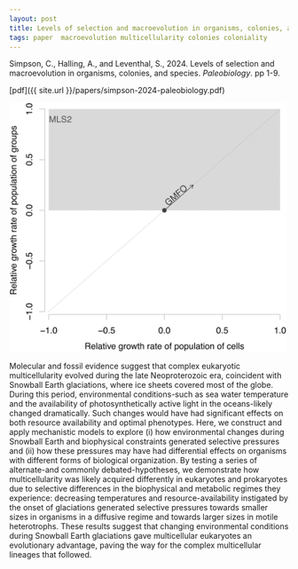```yaml
---
layout: post
title: Levels of selection and macroevolution in organisms, colonies, and species
tags: paper  macroevolution multicellularity colonies coloniality
---
```


 Simpson, C., Halling, A., and  Leventhal, S., 2024. Levels of selection and  macroevolution in organisms, colonies, and species. *Paleobiology*. pp 1-9. 


[pdf]({{ site.url }}/papers/simpson-2024-paleobiology.pdf)


<img src="/assets/img/mls.png"  width = "500px"/>


Molecular and fossil evidence suggest that complex eukaryotic multicellularity evolved during the late Neoproterozoic era, coincident with Snowball Earth glaciations, where ice sheets covered most of the globe. During this period, environmental conditions-such as sea water temperature and the availability of photosynthetically active light in the oceans-likely changed dramatically. Such changes would have had significant effects on both resource availability and optimal phenotypes. Here, we construct and apply mechanistic models to explore (i) how environmental changes during Snowball Earth and biophysical constraints generated selective pressures and (ii) how these pressures may have had differential effects on organisms with different forms of biological organization. By testing a series of alternate-and commonly debated-hypotheses, we demonstrate how multicellularity was likely acquired differently in eukaryotes and prokaryotes due to selective differences in the biophysical and metabolic regimes they experience: decreasing temperatures and resource-availability instigated by the onset of glaciations generated selective pressures towards smaller sizes in organisms in a diffusive regime and towards larger sizes in motile heterotrophs. These results suggest that changing environmental conditions during Snowball Earth glaciations gave multicellular eukaryotes an evolutionary advantage, paving the way for the complex multicellular lineages that followed.
